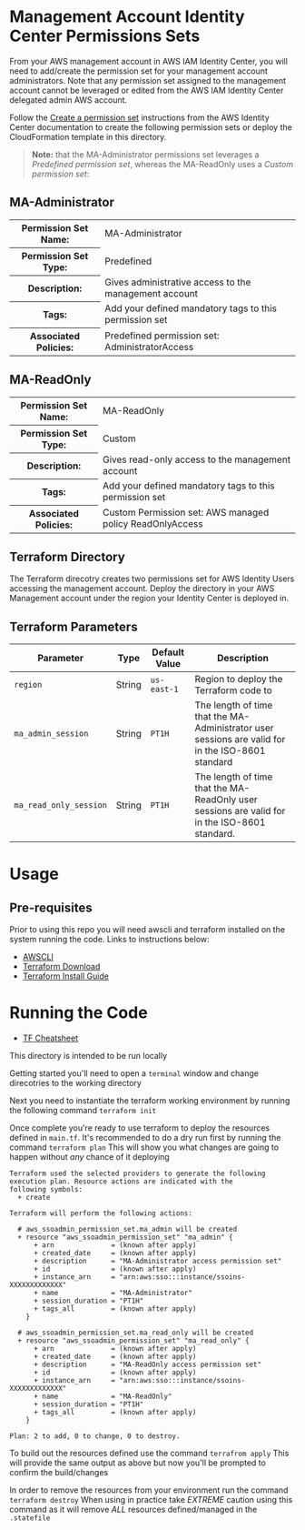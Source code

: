 # Management Account Identity Center Permissions Sets

From your AWS management account in  AWS IAM Identity Center, you will need to add/create the permission set for your management account administrators. Note that any permission set assigned to the management account cannot be leveraged or edited from the AWS IAM Identity Center delegated admin AWS account.

Follow the [Create a permission set](https://docs.aws.amazon.com/singlesignon/latest/userguide/howtocreatepermissionset.html) instructions from the AWS Identity Center documentation to create the following permission sets or deploy the CloudFormation template in this directory.

> **Note:** that the MA-Administrator permissions set leverages a *Predefined permission set*, whereas the MA-ReadOnly uses a *Custom permission set*:

## MA-Administrator

<table>
<tr><th>Permission Set Name:</th><td>MA-Administrator</td></tr>
<tr><th>Permission Set Type:</th><td>Predefined</td></tr>
<tr><th>Description:</th><td> Gives administrative access to the management account</td></tr>
<tr><th>Tags:</th><td>Add your defined mandatory tags to this permission set</td></tr>
<tr><th>Associated Policies:</th><td>  Predefined permission set: AdministratorAccess</td></tr>
</table>

## MA-ReadOnly

<table>
<tr><th>Permission Set Name:</th><td> MA-ReadOnly</td></tr>
<tr><th>Permission Set Type:</th><td> Custom</td></tr>
<tr><th>Description:</th><td> Gives read-only access to the management account</td></tr>
<tr><th>Tags:</th><td> Add your defined mandatory tags to this permission set</td></tr>
<tr><th>Associated Policies:</th><td> Custom Permission set: AWS managed policy ReadOnlyAccess</td></tr>
</table>

## Terraform Directory

The Terraform direcotry creates two permissions set for AWS Identity Users accessing the management account. Deploy the directory in your AWS Management account under the region your Identity Center is deployed in.

## Terraform Parameters

| Parameter | Type | Default Value | Description |
| --------- | ---- | ------------- | ----------- |
| `region` | String | `us-east-1` | Region to deploy the Terraform code to |
| `ma_admin_session` | String |  `PT1H` | The length of time that the MA-Administrator user sessions are valid for in the ISO-8601 standard |
| `ma_read_only_session` | String | `PT1H` | The length of time that the MA-ReadOnly user sessions are valid for in the ISO-8601 standard. |

# Usage

## Pre-requisites

Prior to using this repo you will need awscli and terraform installed on the system running the code. Links to instructions below:

* [AWSCLI](https://docs.aws.amazon.com/cli/latest/userguide/install-cliv2.html)
* [Terraform Download](https://www.terraform.io/downloads.html)
* [Terraform Install Guide](https://learn.hashicorp.com/terraform/getting-started/install)

# Running the Code

* [TF Cheatsheet](https://res.cloudinary.com/acloud-guru/image/fetch/c_thumb,f_auto,q_auto/https:/acg-wordpress-content-production.s3.us-west-2.amazonaws.com/app/uploads/2020/11/terraform-cheatsheet-from-ACG.pdf)

This directory is intended to be run locally

Getting started you'll need to open a `terminal` window and change direcotries to the working directory

Next you need to instantiate the terraform working environment by running the following command `terraform init`

Once complete you're ready to use terraform to deploy the resources defined in `main.tf`. It's recommended to do a dry run first by running the command `terraform plan`
This will show you what changes are going to happen without *any* chance of it deploying

```
Terraform used the selected providers to generate the following execution plan. Resource actions are indicated with the
following symbols:
  + create

Terraform will perform the following actions:

  # aws_ssoadmin_permission_set.ma_admin will be created
  + resource "aws_ssoadmin_permission_set" "ma_admin" {
      + arn              = (known after apply)
      + created_date     = (known after apply)
      + description      = "MA-Administrator access permission set"
      + id               = (known after apply)
      + instance_arn     = "arn:aws:sso:::instance/ssoins-XXXXXXXXXXXXX"
      + name             = "MA-Administrator"
      + session_duration = "PT1H"
      + tags_all         = (known after apply)
    }

  # aws_ssoadmin_permission_set.ma_read_only will be created
  + resource "aws_ssoadmin_permission_set" "ma_read_only" {
      + arn              = (known after apply)
      + created_date     = (known after apply)
      + description      = "MA-ReadOnly access permission set"
      + id               = (known after apply)
      + instance_arn     = "arn:aws:sso:::instance/ssoins-XXXXXXXXXXXXX"
      + name             = "MA-ReadOnly"
      + session_duration = "PT1H"
      + tags_all         = (known after apply)
    }

Plan: 2 to add, 0 to change, 0 to destroy.
```
To build out the resources defined use the command `terrafrom apply` 
This will provide the same output as above but now you'll be prompted to confirm the build/changes

In order to remove the resources from your environment run the command `terraform destroy`
When using in practice take *EXTREME* caution using this command as it will remove *ALL* resources defined/managed in the `.statefile`